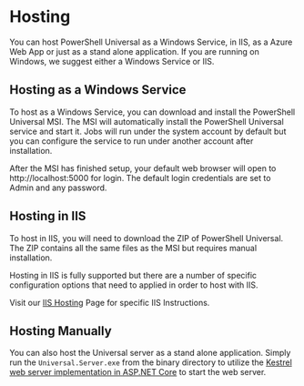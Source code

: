 # Hosting

You can host PowerShell Universal as a Windows Service, in IIS, as a Azure Web App or just as a stand alone application. If you are running on Windows, we suggest either a Windows Service or IIS. 

## Hosting as a Windows Service 

To host as a Windows Service, you can download and install the PowerShell Universal MSI. The MSI will automatically install the PowerShell Universal service and start it. Jobs will run under the system account by default but you can configure the service to run under another account after installation. 

After the MSI has finished setup, your default web browser will open to http://localhost:5000 for login. The default login credentials are set to Admin and any password.

## Hosting in IIS 

To host in IIS, you will need to download the ZIP of PowerShell Universal. The ZIP contains all the same files as the MSI but requires manual installation.

Hosting in IIS is fully supported but there are a number of specific configuration options that need to applied in order to host with IIS.

Visit our [IIS Hosting](.\hosting-iis.md) Page for specific IIS Instructions.


## Hosting Manually

You can also host the Universal server as a stand alone application. Simply run the `Universal.Server.exe` from the binary directory to utilize the [Kestrel web server implementation in ASP.NET Core](https://docs.microsoft.com/en-us/aspnet/core/fundamentals/servers/kestrel?view=aspnetcore-3.1) to start the web server.
